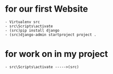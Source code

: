 # for our first Website
    - Virtualenv src
    - src\Scripts\activate
    - (src)pip install django
    - (src)django-admin startproject project .

# for work on in my project
    - src\Scripts\activate ----->(src)   